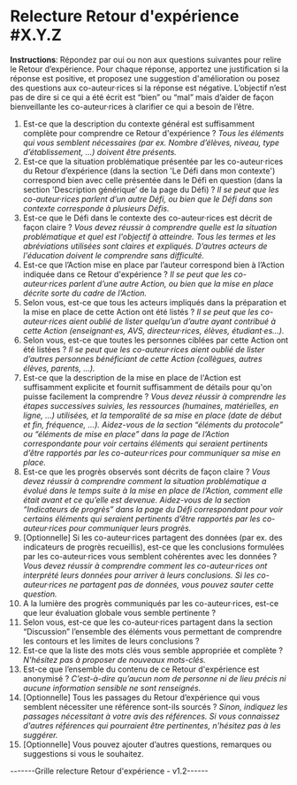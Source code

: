 # Relecture Retour d'expérience #X.Y.Z

**Instructions**: Répondez par oui ou non aux questions suivantes pour relire le Retour d’expérience. Pour chaque réponse, apportez une justification si la réponse est positive, et proposez une suggestion d'amélioration ou posez des questions aux co-auteur·rices si la réponse est négative. L’objectif n’est pas de dire si ce qui a été écrit est “bien” ou “mal” mais d’aider de façon bienveillante les co-auteur·rices à clarifier ce qui a besoin de l’être.

1. Est-ce que la description du contexte général est suffisamment complète pour comprendre ce Retour d'expérience ? _Tous les éléments qui vous semblent nécessaires (par ex. Nombre d’élèves, niveau, type d’établissement, …) doivent être présents._
2. Est-ce que la situation problématique présentée par les co-auteur·rices du Retour d’expérience (dans la section 'Le Défi dans mon contexte') correspond bien avec celle présentée dans le Défi en question (dans la section 'Description générique’ de la page du Défi) ? _Il se peut que les co-auteur·rices parlent d’un autre Défi, ou bien que le Défi dans son contexte corresponde à plusieurs Défis._
3. Est-ce que le Défi dans le contexte des co-auteur·rices est décrit de façon claire ? _Vous devez réussir à comprendre quelle est la situation problématique et quel est l'objectif à atteindre. Tous les termes et les abréviations utilisées sont claires et expliqués. D’autres acteurs de l'éducation doivent le comprendre sans difficulté._
4. Est-ce que l’Action mise en place par l’auteur correspond bien à l’Action indiquée dans ce Retour d'expérience ? _Il se peut que les co-auteur·rices parlent d’une autre Action, ou bien que la mise en place décrite sorte du cadre de l’Action._
5. Selon vous, est-ce que tous les acteurs impliqués dans la préparation et la mise en place de cette Action ont été listés ? _Il se peut que les co-auteur·rices aient oublié de lister quelqu’un d’autre ayant contribué à cette Action (enseignant·es, AVS, directeur·rices, élèves, étudiant·es…)._
6. Selon vous, est-ce que toutes les personnes ciblées par cette Action ont été listées ? _Il se peut que les co-auteur·rices aient oublié de lister d’autres personnes bénéficiant de cette Action (collègues, autres élèves, parents, …)._
7. Est-ce que la description de la mise en place de l'Action est suffisamment explicite et fournit suffisamment de détails pour qu'on puisse facilement la comprendre ? _Vous devez réussir à comprendre les étapes successives suivies, les ressources (humaines, matérielles, en ligne, …) utilisées, et la temporalité de sa mise en place (date de début et fin, fréquence, …). Aidez-vous de la section “éléments du protocole” ou “éléments de mise en place” dans la page de l’Action correspondante pour voir certains éléments qui seraient pertinents d’être rapportés par les co-auteur·rices pour communiquer sa mise en place._
8. Est-ce que les progrès observés sont décrits de façon claire ? _Vous devez réussir à comprendre comment la situation problématique a évolué dans le temps suite à la mise en place de l’Action, comment elle était avant et ce qu’elle est devenue. Aidez-vous de la section “Indicateurs de progrès” dans la page du Défi correspondant pour voir certains éléments qui seraient pertinents d’être rapportés par les co-auteur·rices pour communiquer leurs progrès._
9. [Optionnelle] Si les co-auteur·rices partagent des données (par ex. des indicateurs de progrès recueillis), est-ce que les conclusions formulées par les co-auteur·rices vous semblent cohérentes avec les données ? _Vous devez réussir à comprendre comment les co-auteur·rices ont interprété leurs données pour arriver à leurs conclusions. Si les co-auteur·rices ne partagent pas de données, vous pouvez sauter cette question._
10. A la lumière des progrès communiqués par les co-auteur·rices, est-ce que leur évaluation globale vous semble pertinente ?
11. Selon vous, est-ce que les co-auteur·rices partagent dans la section “Discussion” l’ensemble des éléments vous permettant de comprendre les contours et les limites de leurs conclusions ?
12. Est-ce que la liste des mots clés vous semble appropriée et complète ? _N'hésitez pas à proposer de nouveaux mots-clés._
13. Est-ce que l’ensemble du contenu de ce Retour d'expérience est anonymisé ? _C’est-à-dire qu’aucun nom de personne ni de lieu précis ni aucune information sensible ne sont renseignés._
14. [Optionnelle] Tous les passages du Retour d’expérience qui vous semblent nécessiter une référence sont-ils sourcés ? _Sinon, indiquez les passages nécessitant à votre avis des références. Si vous connaissez d'autres références qui pourraient être pertinentes, n'hésitez pas à les suggérer._
15. [Optionnelle] Vous pouvez ajouter d’autres questions, remarques ou suggestions si vous le souhaitez. 

-------Grille relecture Retour d'expérience - v1.2------
